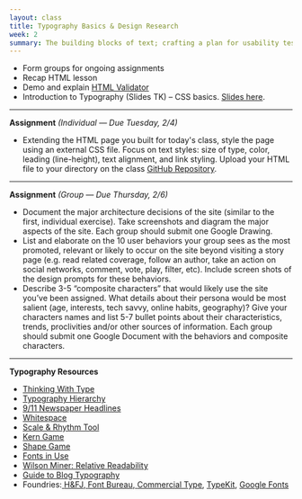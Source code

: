 ```yaml
---
layout: class
title: Typography Basics & Design Research
week: 2
summary: The building blocks of text; crafting a plan for usability testing.
---
```


- Form groups for ongoing assignments
- Recap HTML lesson
- Demo and explain [HTML Validator](http://validator.w3.org/)
- Introduction to Typography (Slides TK)
– CSS basics. [Slides here](http://joshmkeller.com/columbia/css-basics/).

---

**Assignment** *(Individual — Due Tuesday, 2/4)*

- Extending the HTML page you built for today's class, style the page using an external CSS file. Focus on text styles: size of type, color, leading (line-height), text alignment, and link styling. Upload your HTML file to your directory on the class [GitHub Repository](https://github.com/tysone/2014-columbia-projects).

---

**Assignment** *(Group — Due Thursday, 2/6)*

- Document the major architecture decisions of the site (similar to the first, individual exercise). Take screenshots and diagram the major aspects of the site. Each group should submit one Google Drawing.
- List and elaborate on the 10 user behaviors your group sees as the most promoted, relevant or likely to occur on the site beyond visiting a story page (e.g. read related coverage, follow an author, take an action on social networks, comment, vote, play, filter, etc). Include screen shots of the design prompts for these behaviors.
- Describe 3-5 “composite characters” that would likely use the site you’ve been assigned. What details about their persona would be most salient (age, interests, tech savvy, online habits, geography)? Give your characters names and list 5-7 bullet points about their characteristics, trends, proclivities and/or other sources of information. Each group should submit one Google Document with the behaviors and composite characters. 

---

**Typography Resources**

<ul>
    <li><a href="http://www.thinkingwithtype.com/">Thinking With Type</a></li>
    <li><a href="http://blog.typekit.com/2011/03/17/type-study-typographic-hierarchy/">Typography Hierarchy</a></li>
    <li><a href="http://annyas.com/911-newspaper-headlines-design-typography/">9/11 Newspaper Headlines</a></li>
    <li><a href="http://www.alistapart.com/articles/whitespace">Whitespace</a></li>
    <li><a href="http://lamb.cc/typograph/">Scale &amp; Rhythm Tool</a></li>
    <li><a href="http://type.method.ac/">Kern Game</a></li>
    <li><a href="http://shape.method.ac/">Shape Game</a></li>
    <li><a href="http://fontsinuse.com/">Fonts in Use</a></li>
    <li><a href="http://wm4.wilsonminer.com/posts/2008/oct/20/relative-readability/">Wilson Miner: Relative Readability</a></li>
    <li><a href="http://kaikkonendesign.fi/typography/">Guide to Blog Typography</a></li>
    <li>Foundries:<a href="http://www.typography.com/">&nbsp;</a><a href="http://www.typography.com/">H&amp;FJ</a>,<a href="http://www.fontbureau.com/">&nbsp;</a><a href="http://www.fontbureau.com/">Font Bureau</a>,<a href="http://commercialtype.com/">&nbsp;</a><a href="http://commercialtype.com/">Commercial Type</a>, <a href="https://typekit.com/fonts">TypeKit</a>, <a href="http://www.google.com/webfonts">Google Fonts</a></li>
</ul>

